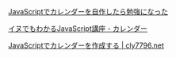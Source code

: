 [JavaScriptでカレンダーを自作したら勉強になった](https://qiita.com/kan_dai/items/b1850750b883f83b9bee)

[イヌでもわかるJavaScript講座 - カレンダー](http://cya.sakura.ne.jp/java/calendar.htm)

[JavaScriptでカレンダーを作成する | cly7796.net](http://cly7796.net/wp/javascript/create-a-calendar-with-javascript/)
